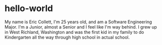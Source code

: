 # hello-world
My name is Eric Collett, I'm 25 years old, and am a Software Engineering Major.  I'm a Junior, almost a Senior and I feel like I'm way behind.  I grew up in West Richland, Washington and was the first kid in my family to do Kindergarten all the way through high school in actual school.
